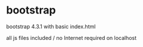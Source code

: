 # bootstrap

bootstrap 4.3.1 with basic index.html

all js files included  / no Internet required on localhost
